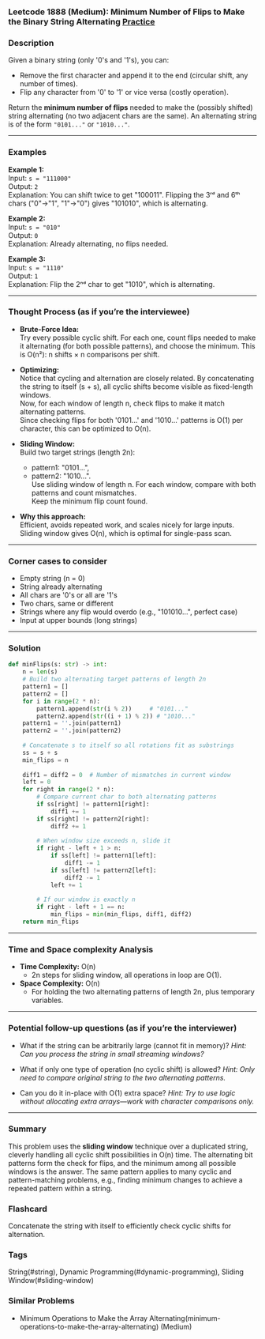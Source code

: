 ### Leetcode 1888 (Medium): Minimum Number of Flips to Make the Binary String Alternating [Practice](https://leetcode.com/problems/minimum-number-of-flips-to-make-the-binary-string-alternating)

### Description  
Given a binary string (only '0's and '1's), you can:  
- Remove the first character and append it to the end (circular shift, any number of times).
- Flip any character from '0' to '1' or vice versa (costly operation).  

Return the **minimum number of flips** needed to make the (possibly shifted) string alternating (no two adjacent chars are the same). An alternating string is of the form `"0101..."` or `"1010..."`.  

---

### Examples  

**Example 1:**  
Input: `s = "111000"`  
Output: `2`  
Explanation: You can shift twice to get "100011". Flipping the 3ʳᵈ and 6ᵗʰ chars ("0"→"1", "1"→"0") gives "101010", which is alternating.

**Example 2:**  
Input: `s = "010"`  
Output: `0`  
Explanation: Already alternating, no flips needed.

**Example 3:**  
Input: `s = "1110"`  
Output: `1`  
Explanation: Flip the 2ⁿᵈ char to get "1010", which is alternating.

---

### Thought Process (as if you’re the interviewee)  

- **Brute-Force Idea:**  
  Try every possible cyclic shift. For each one, count flips needed to make it alternating (for both possible patterns), and choose the minimum. This is O(n²): n shifts × n comparisons per shift.

- **Optimizing:**  
  Notice that cycling and alternation are closely related. By concatenating the string to itself (s + s), all cyclic shifts become visible as fixed-length windows.  
  Now, for each window of length n, check flips to make it match alternating patterns.  
  Since checking flips for both '0101...' and '1010...' patterns is O(1) per character, this can be optimized to O(n).  

- **Sliding Window:**  
  Build two target strings (length 2n):  
    - pattern1: "0101...",  
    - pattern2: "1010...".  
  Use sliding window of length n. For each window, compare with both patterns and count mismatches.  
  Keep the minimum flip count found.

- **Why this approach:**  
  Efficient, avoids repeated work, and scales nicely for large inputs. Sliding window gives O(n), which is optimal for single-pass scan.

---

### Corner cases to consider  
- Empty string (n = 0)  
- String already alternating  
- All chars are '0's or all are '1's  
- Two chars, same or different  
- Strings where any flip would overdo (e.g., "101010...", perfect case)  
- Input at upper bounds (long strings)

---

### Solution

```python
def minFlips(s: str) -> int:
    n = len(s)
    # Build two alternating target patterns of length 2n
    pattern1 = []
    pattern2 = []
    for i in range(2 * n):
        pattern1.append(str(i % 2))     # "0101..."
        pattern2.append(str((i + 1) % 2)) # "1010..."
    pattern1 = ''.join(pattern1)
    pattern2 = ''.join(pattern2)
    
    # Concatenate s to itself so all rotations fit as substrings
    ss = s + s
    min_flips = n
    
    diff1 = diff2 = 0  # Number of mismatches in current window
    left = 0
    for right in range(2 * n):
        # Compare current char to both alternating patterns
        if ss[right] != pattern1[right]:
            diff1 += 1
        if ss[right] != pattern2[right]:
            diff2 += 1
            
        # When window size exceeds n, slide it
        if right - left + 1 > n:
            if ss[left] != pattern1[left]:
                diff1 -= 1
            if ss[left] != pattern2[left]:
                diff2 -= 1
            left += 1
            
        # If our window is exactly n
        if right - left + 1 == n:
            min_flips = min(min_flips, diff1, diff2)
    return min_flips
```

---

### Time and Space complexity Analysis  

- **Time Complexity:** O(n)  
  - 2n steps for sliding window, all operations in loop are O(1).
- **Space Complexity:** O(n)  
  - For holding the two alternating patterns of length 2n, plus temporary variables.

---

### Potential follow-up questions (as if you’re the interviewer)  

- What if the string can be arbitrarily large (cannot fit in memory)?
  *Hint: Can you process the string in small streaming windows?*

- What if only one type of operation (no cyclic shift) is allowed?
  *Hint: Only need to compare original string to the two alternating patterns.*

- Can you do it in-place with O(1) extra space?
  *Hint: Try to use logic without allocating extra arrays—work with character comparisons only.*

---

### Summary

This problem uses the **sliding window** technique over a duplicated string, cleverly handling all cyclic shift possibilities in O(n) time. The alternating bit patterns form the check for flips, and the minimum among all possible windows is the answer. The same pattern applies to many cyclic and pattern-matching problems, e.g., finding minimum changes to achieve a repeated pattern within a string.


### Flashcard
Concatenate the string with itself to efficiently check cyclic shifts for alternation.

### Tags
String(#string), Dynamic Programming(#dynamic-programming), Sliding Window(#sliding-window)

### Similar Problems
- Minimum Operations to Make the Array Alternating(minimum-operations-to-make-the-array-alternating) (Medium)